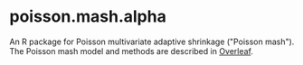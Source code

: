 # poisson.mash.alpha

An R package for Poisson multivariate adaptive shrinkage ("Poisson
mash"). The Poisson mash model and methods are described in
[Overleaf][overleaf]. 

[overleaf]: https://www.overleaf.com/read/pqzccwzpqpvs
